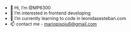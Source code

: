 - 👋 Hi, I’m @MP6300
- 👀 I’m interested in frontend developing
- 🌱 I’m currently learning to code in leonidasesteban.com
- 📫 contact me -  mariopisoiu6@gmail.com 

<!---
MP6300/MP6300 is a ✨ special ✨ repository because its `README.md` (this file) appears on your GitHub profile.
You can click the Preview link to take a look at your changes.
--->
